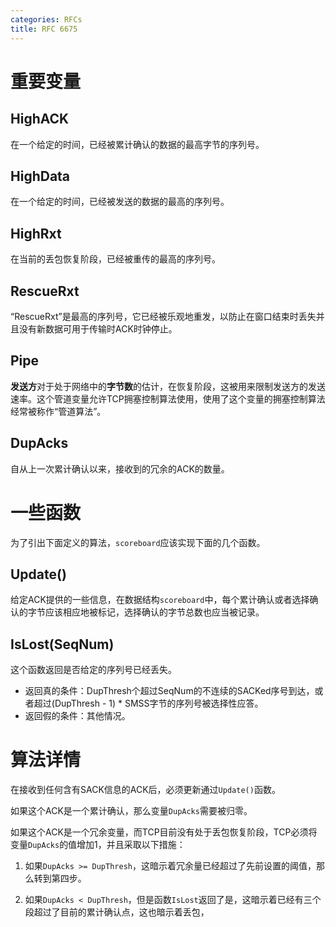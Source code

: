 ```yaml
---
categories: RFCs
title: RFC 6675
---
```


# 重要变量

## HighACK

在一个给定的时间，已经被累计确认的数据的最高字节的序列号。

## HighData

在一个给定的时间，已经被发送的数据的最高的序列号。

## HighRxt

在当前的丢包恢复阶段，已经被重传的最高的序列号。

## RescueRxt

“RescueRxt”是最高的序列号，它已经被乐观地重发，以防止在窗口结束时丢失并且没有新数据可用于传输时ACK时钟停止。

## Pipe

**发送方**对于处于网络中的**字节数**的估计，在恢复阶段，这被用来限制发送方的发送速率。这个管道变量允许TCP拥塞控制算法使用，使用了这个变量的拥塞控制算法经常被称作“管道算法”。

## DupAcks

自从上一次累计确认以来，接收到的冗余的ACK的数量。

# 一些函数

为了引出下面定义的算法，`scoreboard`应该实现下面的几个函数。

## Update()

给定ACK提供的一些信息，在数据结构`scoreboard`中，每个累计确认或者选择确认的字节应该相应地被标记，选择确认的字节总数也应当被记录。

## IsLost(SeqNum)

这个函数返回是否给定的序列号已经丢失。

- 返回真的条件：DupThresh个超过SeqNum的不连续的SACKed序号到达，或者超过(DupThresh - 1) * SMSS字节的序列号被选择性应答。
- 返回假的条件：其他情况。

# 算法详情

在接收到任何含有SACK信息的ACK后，必须更新通过`Update()`函数。

如果这个ACK是一个累计确认，那么变量`DupAcks`需要被归零。

如果这个ACK是一个冗余变量，而TCP目前没有处于丢包恢复阶段，TCP必须将变量`DupAcks`的值增加1，并且采取以下措施：

1. 如果`DupAcks >= DupThresh`，这暗示着冗余量已经超过了先前设置的阈值，那么转到第四步。

2. 如果`DupAcks < DupThresh`，但是函数`IsLost`返回了是，这暗示着已经有三个段超过了目前的累计确认点，这也暗示着丢包，

   